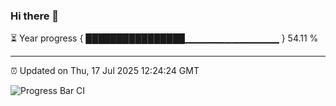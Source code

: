 ### Hi there 👋

⏳ Year progress { ████████████████▁▁▁▁▁▁▁▁▁▁▁▁▁▁ } 54.11 %

---

⏰ Updated on Thu, 17 Jul 2025 12:24:24 GMT

![Progress Bar CI](https://github.com/Shyam-Makwana/GitHub-Actions-Demo/workflows/Progress%20Bar%20CI/badge.svg)
